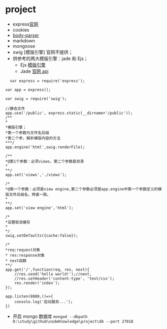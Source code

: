# project

- express[官网](http://www.expressjs.com.cn/)
- cookies
- [body-parser](https://github.com/expressjs/body-parser)
- markdown
- mongoose
- swig [模版引擎] 官网不提供；
- 供参考的两大模版引擎：jade 和 Ejs；
  - Ejs [模版引擎](https://ejs.co/)
  - Jade [官网 api](http://jade-lang.com/api)

```
  var express = require('express');

var app = express();

var swig = require('swig');

//静态文件
app.use('/public', express.static(__dirname+'/public'));
/**
*
*模版引擎；
*第一个参数为文件名后缀
*第二个参，解析模版内容的方法
***/
app.engine('html',swig.renderFile);

/**
*@第1个参数：必须views，第二个参数是目录
*
**/
app.set('views','./views');

/*
*@第一个参数：必须是view engine,第二个参数必须是app.engine中第一个参数定义的模版文件后缀名，两者一致。
*
**/
app.set('view engine','html');

/*
*设置取消缓存
*
*/
swig.setDefaults({cache:false});

/*
*req:request对象
* res:response对象
* next函数
**/
app.get('/',function(req, res, next){
	//res.send('hello world!');//next,
	//res.setHeader('content-type', 'text/css');
	res.render('index');
});

app.listen(8080,()=>{
	console.log('启动服务...');
})
```

- 开启 mongo 数据库
  `mongod --dbpath D:\study\github\nodeKnowledge\project\db --port 27018`
